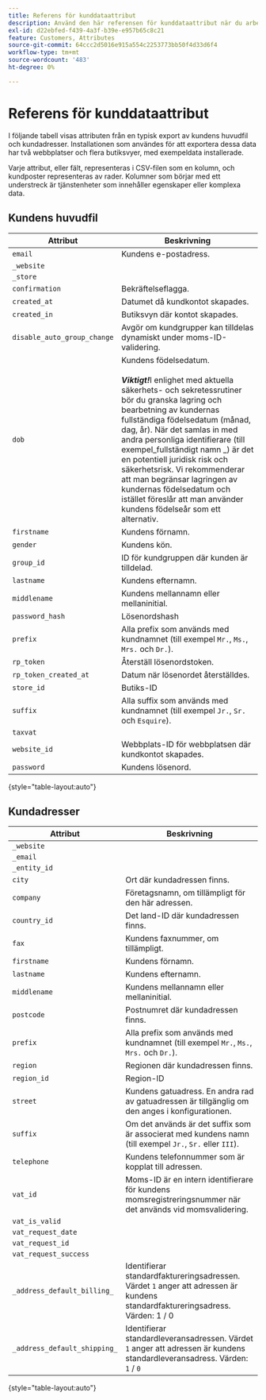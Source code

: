 ```yaml
---
title: Referens för kunddataattribut
description: Använd den här referensen för kunddataattribut när du arbetar med kunddataimport och -export.
exl-id: d22ebfed-f439-4a3f-b39e-e957b65c8c21
feature: Customers, Attributes
source-git-commit: 64ccc2d5016e915a554c2253773bb50f4d33d6f4
workflow-type: tm+mt
source-wordcount: '483'
ht-degree: 0%

---
```


# Referens för kunddataattribut

I följande tabell visas attributen från en typisk export av kundens huvudfil och kundadresser. Installationen som användes för att exportera dessa data har två webbplatser och flera butiksvyer, med exempeldata installerade.

Varje attribut, eller fält, representeras i CSV-filen som en kolumn, och kundposter representeras av rader. Kolumner som börjar med ett understreck är tjänstenheter som innehåller egenskaper eller komplexa data.

## Kundens huvudfil

| Attribut | Beskrivning |
|--- |--- |
| `email` | Kundens e-postadress. |
| `_website` |  |
| `_store` |  |
| `confirmation` | Bekräftelseflagga. |
| `created_at` | Datumet då kundkontot skapades. |
| `created_in` | Butiksvyn där kontot skapades. |
| `disable_auto_group_change` | Avgör om kundgrupper kan tilldelas dynamiskt under moms-ID-validering. |
| `dob` | Kundens födelsedatum. <br><br>**_Viktigt!_**&#x200B;I enlighet med aktuella säkerhets- och sekretessrutiner bör du granska lagring och bearbetning av kundernas fullständiga födelsedatum (månad, dag, år). När det samlas in med andra personliga identifierare (till exempel_fullständigt namn _) är det en potentiell juridisk risk och säkerhetsrisk. Vi rekommenderar att man begränsar lagringen av kundernas födelsedatum och istället föreslår att man använder kundens födelseår som ett alternativ. |
| `firstname` | Kundens förnamn. |
| `gender` | Kundens kön. |
| `group_id` | ID för kundgruppen där kunden är tilldelad. |
| `lastname` | Kundens efternamn. |
| `middlename` | Kundens mellannamn eller mellaninitial. |
| `password_hash` | Lösenordshash |
| `prefix` | Alla prefix som används med kundnamnet (till exempel `Mr.`, `Ms.`, `Mrs.` och `Dr.`). |
| `rp_token` | Återställ lösenordstoken. |
| `rp_token_created_at` | Datum när lösenordet återställdes. |
| `store_id` | Butiks-ID |
| `suffix` | Alla suffix som används med kundnamnet (till exempel `Jr.`, `Sr.` och `Esquire`). |
| `taxvat` |  |
| `website_id` | Webbplats-ID för webbplatsen där kundkontot skapades. |
| `password` | Kundens lösenord. |

{style="table-layout:auto"}

## Kundadresser

| Attribut | Beskrivning |
|--- |--- |
| `_website` |  |
| `_email` |  |
| `_entity_id` |  |
| `city` | Ort där kundadressen finns. |
| `company` | Företagsnamn, om tillämpligt för den här adressen. |
| `country_id` | Det land-ID där kundadressen finns. |
| `fax` | Kundens faxnummer, om tillämpligt. |
| `firstname` | Kundens förnamn. |
| `lastname` | Kundens efternamn. |
| `middlename` | Kundens mellannamn eller mellaninitial. |
| `postcode` | Postnumret där kundadressen finns. |
| `prefix` | Alla prefix som används med kundnamnet (till exempel `Mr.`, `Ms.`, `Mrs.` och `Dr.`). |
| `region` | Regionen där kundadressen finns. |
| `region_id` | Region-ID |
| `street` | Kundens gatuadress. En andra rad av gatuadressen är tillgänglig om den anges i konfigurationen. |
| `suffix` | Om det används är det suffix som är associerat med kundens namn (till exempel `Jr.`, `Sr.` eller `III`). |
| `telephone` | Kundens telefonnummer som är kopplat till adressen. |
| `vat_id` | Moms-ID är en intern identifierare för kundens momsregistreringsnummer när det används vid momsvalidering. |
| `vat_is_valid` |  |
| `vat_request_date` |  |
| `vat_request_id` |  |
| `vat_request_success` |  |
| `_address_default_billing_` | Identifierar standardfaktureringsadressen. Värdet `1` anger att adressen är kundens standardfaktureringsadress. Värden: 1 / 0 |
| `_address_default_shipping_` | Identifierar standardleveransadressen. Värdet `1` anger att adressen är kundens standardleveransadress. Värden: `1` / `0` |

{style="table-layout:auto"}
